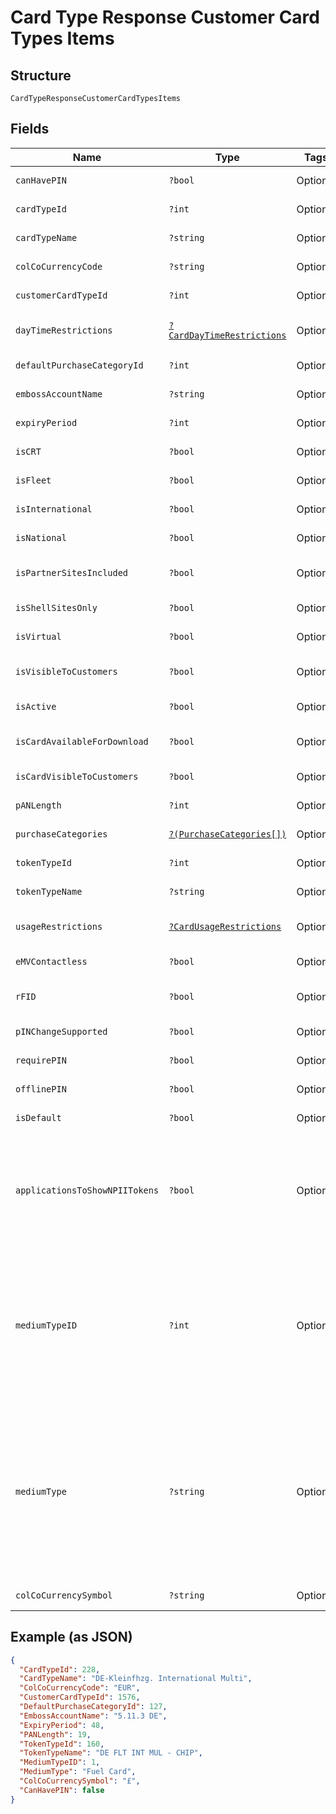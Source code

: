 
# Card Type Response Customer Card Types Items

## Structure

`CardTypeResponseCustomerCardTypesItems`

## Fields

| Name | Type | Tags | Description | Getter | Setter |
|  --- | --- | --- | --- | --- | --- |
| `canHavePIN` | `?bool` | Optional | True/False – Whether the cards of this card type can have PIN. | getCanHavePIN(): ?bool | setCanHavePIN(?bool canHavePIN): void |
| `cardTypeId` | `?int` | Optional | Card Type Id | getCardTypeId(): ?int | setCardTypeId(?int cardTypeId): void |
| `cardTypeName` | `?string` | Optional | Card Type Name. | getCardTypeName(): ?string | setCardTypeName(?string cardTypeName): void |
| `colCoCurrencyCode` | `?string` | Optional | ISO currency code of the country. | getColCoCurrencyCode(): ?string | setColCoCurrencyCode(?string colCoCurrencyCode): void |
| `customerCardTypeId` | `?int` | Optional | Customer Card Type Id | getCustomerCardTypeId(): ?int | setCustomerCardTypeId(?int customerCardTypeId): void |
| `dayTimeRestrictions` | [`?CardDayTimeRestrictions`](../../doc/models/card-day-time-restrictions.md) | Optional | - | getDayTimeRestrictions(): ?CardDayTimeRestrictions | setDayTimeRestrictions(?CardDayTimeRestrictions dayTimeRestrictions): void |
| `defaultPurchaseCategoryId` | `?int` | Optional | Default Purchase category of the card type. | getDefaultPurchaseCategoryId(): ?int | setDefaultPurchaseCategoryId(?int defaultPurchaseCategoryId): void |
| `embossAccountName` | `?string` | Optional | Default Name to be embossed on the card | getEmbossAccountName(): ?string | setEmbossAccountName(?string embossAccountName): void |
| `expiryPeriod` | `?int` | Optional | Default Expiry period. | getExpiryPeriod(): ?int | setExpiryPeriod(?int expiryPeriod): void |
| `isCRT` | `?bool` | Optional | True/False – Wether it is a CRT Card type or not. | getIsCRT(): ?bool | setIsCRT(?bool isCRT): void |
| `isFleet` | `?bool` | Optional | True/False – Whether it is it a Fleet Card typeor not. | getIsFleet(): ?bool | setIsFleet(?bool isFleet): void |
| `isInternational` | `?bool` | Optional | True/False – Whether it is an International Card type or not. | getIsInternational(): ?bool | setIsInternational(?bool isInternational): void |
| `isNational` | `?bool` | Optional | True/False – Whether it is a National Card type or not. | getIsNational(): ?bool | setIsNational(?bool isNational): void |
| `isPartnerSitesIncluded` | `?bool` | Optional | True/False – Whether this card type is allowed in partner Stations. | getIsPartnerSitesIncluded(): ?bool | setIsPartnerSitesIncluded(?bool isPartnerSitesIncluded): void |
| `isShellSitesOnly` | `?bool` | Optional | True/False – Whether it is only allowed in Shell Stations or not. | getIsShellSitesOnly(): ?bool | setIsShellSitesOnly(?bool isShellSitesOnly): void |
| `isVirtual` | `?bool` | Optional | True/False - Whether it is a Virtual Card type or not. | getIsVirtual(): ?bool | setIsVirtual(?bool isVirtual): void |
| `isVisibleToCustomers` | `?bool` | Optional | True/False – Whether this card type is visible in SFH for card ordering. | getIsVisibleToCustomers(): ?bool | setIsVisibleToCustomers(?bool isVisibleToCustomers): void |
| `isActive` | `?bool` | Optional | Whether card type is active or not. | getIsActive(): ?bool | setIsActive(?bool isActive): void |
| `isCardAvailableForDownload` | `?bool` | Optional | - | getIsCardAvailableForDownload(): ?bool | setIsCardAvailableForDownload(?bool isCardAvailableForDownload): void |
| `isCardVisibleToCustomers` | `?bool` | Optional | - | getIsCardVisibleToCustomers(): ?bool | setIsCardVisibleToCustomers(?bool isCardVisibleToCustomers): void |
| `pANLength` | `?int` | Optional | PAN Length | getPANLength(): ?int | setPANLength(?int pANLength): void |
| `purchaseCategories` | [`?(PurchaseCategories[])`](../../doc/models/purchase-categories.md) | Optional | - | getPurchaseCategories(): ?array | setPurchaseCategories(?array purchaseCategories): void |
| `tokenTypeId` | `?int` | Optional | Token type identifier. | getTokenTypeId(): ?int | setTokenTypeId(?int tokenTypeId): void |
| `tokenTypeName` | `?string` | Optional | Token Type Name. | getTokenTypeName(): ?string | setTokenTypeName(?string tokenTypeName): void |
| `usageRestrictions` | [`?CardUsageRestrictions`](../../doc/models/card-usage-restrictions.md) | Optional | - | getUsageRestrictions(): ?CardUsageRestrictions | setUsageRestrictions(?CardUsageRestrictions usageRestrictions): void |
| `eMVContactless` | `?bool` | Optional | Is Europay, MasterCard, and Visa Contactless enabled or not. | getEMVContactless(): ?bool | setEMVContactless(?bool eMVContactless): void |
| `rFID` | `?bool` | Optional | Whether the card type is enabled for RFID (Radio Frequency Identification) | getRFID(): ?bool | setRFID(?bool rFID): void |
| `pINChangeSupported` | `?bool` | Optional | PIN change supported or not. | getPINChangeSupported(): ?bool | setPINChangeSupported(?bool pINChangeSupported): void |
| `requirePIN` | `?bool` | Optional | Whether a PIN is mandatory for the cards of this card type. | getRequirePIN(): ?bool | setRequirePIN(?bool requirePIN): void |
| `offlinePIN` | `?bool` | Optional | Whether offline PIN is enabled or not. | getOfflinePIN(): ?bool | setOfflinePIN(?bool offlinePIN): void |
| `isDefault` | `?bool` | Optional | Whether card type is default or not. | getIsDefault(): ?bool | setIsDefault(?bool isDefault): void |
| `applicationsToShowNPIITokens` | `?bool` | Optional | True/False<br>Note: ApplicationsToShowNPIITokens will be set as ‘True’ when the accessing application API key exists in the “ApplicationsToShowNPIITokens” card type configuration else “False”. | getApplicationsToShowNPIITokens(): ?bool | setApplicationsToShowNPIITokens(?bool applicationsToShowNPIITokens): void |
| `mediumTypeID` | `?int` | Optional | Id of the medium type identifier.<br>Example: 1,2,4<br><br>Full list below:<br>1 - Fuel Card<br>2 - Fuel Card with EV<br>3 - EV only<br>4 - Fuel Card and Key Fob<br>5 - Key Fob<br>6 - Virtual Card<br>7 - NPII Token<br>8 – Smartpay Token | getMediumTypeID(): ?int | setMediumTypeID(?int mediumTypeID): void |
| `mediumType` | `?string` | Optional | Name of the medium type identifier.<br>Example: Fuel Card, Fuel Card with EV, Key Fob<br><br>Full list below:<br>1 - Fuel Card<br>2 - Fuel Card with EV<br>3 - EV only<br>4 - Fuel Card and Key Fob<br>5 - Key Fob<br>6 - Virtual Card<br>7 - NPII Token<br>8 - Smartpay Token | getMediumType(): ?string | setMediumType(?string mediumType): void |
| `colCoCurrencySymbol` | `?string` | Optional | Currency symbol of the country. | getColCoCurrencySymbol(): ?string | setColCoCurrencySymbol(?string colCoCurrencySymbol): void |

## Example (as JSON)

```json
{
  "CardTypeId": 228,
  "CardTypeName": "DE-Kleinfhzg. International Multi",
  "ColCoCurrencyCode": "EUR",
  "CustomerCardTypeId": 1576,
  "DefaultPurchaseCategoryId": 127,
  "EmbossAccountName": "5.11.3 DE",
  "ExpiryPeriod": 48,
  "PANLength": 19,
  "TokenTypeId": 160,
  "TokenTypeName": "DE FLT INT MUL - CHIP",
  "MediumTypeID": 1,
  "MediumType": "Fuel Card",
  "ColCoCurrencySymbol": "£",
  "CanHavePIN": false
}
```

